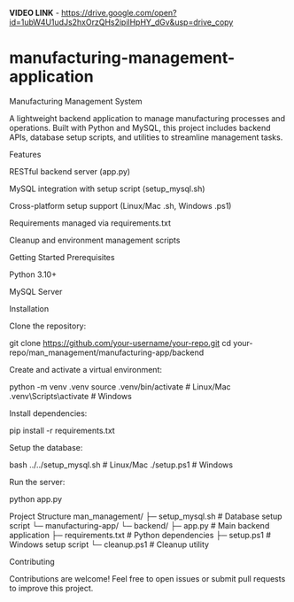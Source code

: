 


**VIDEO LINK** - https://drive.google.com/open?id=1ubW4U1udJs2hxOrzQHs2ipilHpHY_dGv&usp=drive_copy



# manufacturing-management-application
Manufacturing Management System

A lightweight backend application to manage manufacturing processes and operations.
Built with Python and MySQL, this project includes backend APIs, database setup scripts, and utilities to streamline management tasks.

Features

RESTful backend server (app.py)

MySQL integration with setup script (setup_mysql.sh)

Cross-platform setup support (Linux/Mac .sh, Windows .ps1)

Requirements managed via requirements.txt

Cleanup and environment management scripts

Getting Started
Prerequisites

Python 3.10+

MySQL Server

Installation

Clone the repository:

git clone https://github.com/your-username/your-repo.git
cd your-repo/man_management/manufacturing-app/backend


Create and activate a virtual environment:

python -m venv .venv
source .venv/bin/activate   # Linux/Mac
.venv\Scripts\activate      # Windows


Install dependencies:

pip install -r requirements.txt


Setup the database:

bash ../../setup_mysql.sh   # Linux/Mac
./setup.ps1                 # Windows


Run the server:

python app.py

Project Structure
man_management/
 ├─ setup_mysql.sh           # Database setup script
 └─ manufacturing-app/
     └─ backend/
        ├─ app.py            # Main backend application
        ├─ requirements.txt  # Python dependencies
        ├─ setup.ps1         # Windows setup script
        └─ cleanup.ps1       # Cleanup utility

Contributing

Contributions are welcome!
Feel free to open issues or submit pull requests to improve this project.
